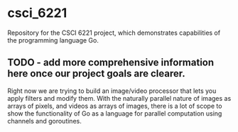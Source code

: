 # csci_6221
Repository for the CSCI 6221 project, which demonstrates capabilities of the programming language Go.

## TODO - add more comprehensive information here once our project goals are clearer.

Right now we are trying to build an image/video processor that lets you apply filters and modify them. With the naturally parallel nature of 
images as arrays of pixels, and videos as arrays of images, there is a lot of scope to show the functionality of Go as a language
for parallel computation using channels and goroutines.
